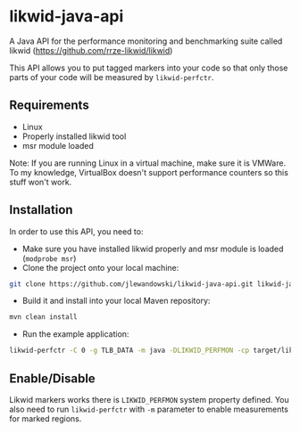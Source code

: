 # likwid-java-api
A Java API for the performance monitoring and benchmarking suite called likwid (https://github.com/rrze-likwid/likwid)

This API allows you to put tagged markers into your code so that only those parts of your code will be measured by 
``likwid-perfctr``. 

## Requirements 
- Linux
- Properly installed likwid tool
- msr module loaded

Note: If you are running Linux in a virtual machine, make sure it is VMWare. To my knowledge, VirtualBox doesn't support
performance counters so this stuff won't work.

## Installation
In order to use this API, you need to:

- Make sure you have installed likwid properly and msr module is loaded (``modprobe msr``)
- Clone the project onto your local machine:
```bash
git clone https://github.com/jlewandowski/likwid-java-api.git likwid-java-api
```
- Build it and install into your local Maven repository:
```bash
mvn clean install
```
- Run the example application:
```bash
likwid-perfctr -C 0 -g TLB_DATA -m java -DLIKWID_PERFMON -cp target/likwid-java-api-1.0-SNAPSHOT.jar org.rrze.likwid.examples.Example1
```

## Enable/Disable
Likwid markers works there is ``LIKWID_PERFMON`` system property defined. You also need to run ``likwid-perfctr`` with 
``-m`` parameter to enable measurements for marked regions. 
